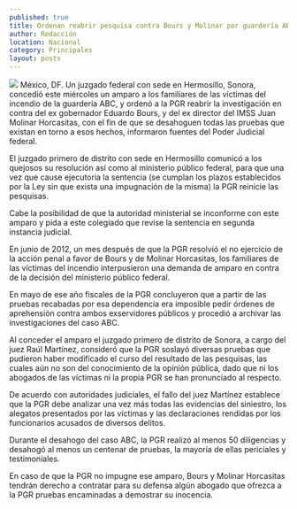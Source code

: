 ```yaml
---
published: true
title: Ordenan reabrir pesquisa contra Bours y Molinar por guardería ABC
author: Redacción
location: Nacional
category: Principales
layout: posts
---
```


![](http://i.imgur.com/EpgBO7xm.jpg)
México, DF. Un juzgado federal con sede en Hermosillo, Sonora, concedió este miércoles un amparo a los familiares de las víctimas del incendio de la guardería ABC, y ordenó a la PGR reabrir la investigación en contra del ex gobernador Eduardo Bours, y del ex director del IMSS Juan Molinar Horcasitas, con el fin de que se desahoguen todas las pruebas que existan en torno a esos hechos, informaron fuentes del Poder Judicial federal.

El juzgado primero de distrito con sede en Hermosillo comunicó a los quejosos su resolución así como al ministerio público federal, para que una vez que cause ejecutoria la sentencia (se cumplan los plazos establecidos por la Ley sin que exista una impugnación de la misma) la PGR reinicie las pesquisas.

Cabe la posibilidad de que la autoridad ministerial se inconforme con este amparo y pida a este colegiado que revise la sentencia en segunda instancia judicial.

En junio de 2012, un mes después de que la PGR resolvió el no ejercicio de la acción penal a favor de Bours y de Molinar Horcasitas, los familiares de las víctimas del incendio interpusieron una demanda de amparo en contra de la decisión del ministerio público federal.

En mayo de ese año fiscales de la PGR concluyeron que a partir de las pruebas recabadas por esa dependencia era imposible pedir órdenes de aprehensión contra ambos exservidores públicos y procedió a archivar las investigaciones del caso ABC.

Al conceder el amparo el juzgado primero de distrito de Sonora, a cargo del juez Raúl Martínez, consideró que la PGR soslayó diversas pruebas que pudieron haber modificado el curso del resultado de las pesquisas, las cuales aún no son del conocimiento de la opinión pública, dado que ni los abogados de las víctimas ni la propia PGR se han pronunciado al respecto.

De acuerdo con autoridades judiciales, el fallo del juez Martínez establece que la PGR debe analizar una vez más todas las evidencias del siniestro, los alegatos presentados por las víctimas y las declaraciones rendidas por los funcionarios acusados de diversos delitos.

Durante el desahogo del caso ABC, la PGR realizó al menos 50 diligencias y desahogó al menos un centenar de pruebas, la mayoría de ellas periciales y testimoniales.

En caso de que la PGR no impugne ese amparo, Bours y Molinar Horcasitas tendrán derecho a contratar para su defensa algún abogado que ofrezca a la PGR pruebas encaminadas a demostrar su inocencia.
